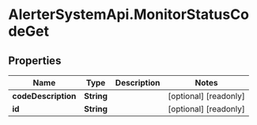 # AlerterSystemApi.MonitorStatusCodeGet

## Properties

Name | Type | Description | Notes
------------ | ------------- | ------------- | -------------
**codeDescription** | **String** |  | [optional] [readonly] 
**id** | **String** |  | [optional] [readonly] 


